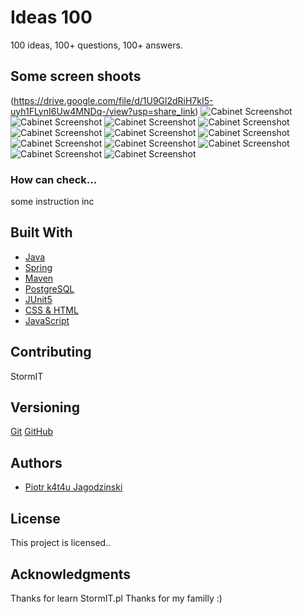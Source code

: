 # Ideas 100

100 ideas, 100+ questions, 100+ answers.

## Some screen shoots 

(https://drive.google.com/file/d/1U9Gl2dRiH7kI5-uyh1FLynI6Uw4MNDq-/view?usp=share_link)
![Cabinet Screenshot](https://drive.google.com/file/d/16k5GOlvn24v09Tm8mVd0SEGeqVzgmtaP/view?usp=share_link)
![Cabinet Screenshot](https://drive.google.com/file/d/15IJDn5x-ycX1rTWnitcwQExJw8BbOno2/view?usp=share_link)
![Cabinet Screenshot](https://drive.google.com/file/d/1YisQPIl10JN2T4TiD4cdBAif8K_1QUXd/view?usp=share_link)
![Cabinet Screenshot](https://drive.google.com/file/d/1KIFePaB9MvlIHAxSKB4bBCwN8Inr38KH/view?usp=share_link)
![Cabinet Screenshot](https://drive.google.com/file/d/1EEQq0CYEv7IW5CAl03aYZJm25hbrd6CN/view?usp=share_link)
![Cabinet Screenshot](https://drive.google.com/file/d/1E9yvLzOT1rcW7l9cJrnJfHsJBYyCb8lw/view?usp=share_link)
![Cabinet Screenshot](https://drive.google.com/file/d/10-C4culry-elnYzX-yLW4lyv7YoBunUW/view?usp=share_link)
![Cabinet Screenshot](https://drive.google.com/file/d/1uXcMzSXFqVSmgLwVg_zG6NMFp8ILkWqk/view?usp=share_link)
![Cabinet Screenshot](https://drive.google.com/file/d/16-AD71TV_TNnq_9rvfWdPJ6CjO-aHu5X/view?usp=share_link)
![Cabinet Screenshot](https://drive.google.com/file/d/1cDcSNm4J_G27HHhOyglJpFAA8cacoewE/view?usp=share_link)
![Cabinet Screenshot](https://drive.google.com/file/d/1OjIQKiPXdooW6gA_uSXBQ-YOzbnKhKNC/view?usp=share_link)
![Cabinet Screenshot](https://drive.google.com/file/d/1WXTLimCtrE3jP2LAejEEbaz2biUDHiOh/view?usp=share_link)



### How can check...
 some instruction inc

## Built With

- [Java](https://www.java.com/en/)
- [Spring](https://spring.io/)
- [Maven](https://maven.apache.org/)
- [PostgreSQL](https://www.postgresql.org/)
- [JUnit5](https://junit.org/junit5/)
- [CSS & HTML](https://www.w3.org/)
- [JavaScript](https://www.javascript.com/)

## Contributing

StormIT

## Versioning

[Git](https://git-scm.com/)
[GitHub](https://github.com/)

## Authors

- [Piotr k4t4u Jagodzinski](https://github.com/k4t4u)

## License

This project is licensed..

## Acknowledgments

Thanks for learn StormIT.pl 
Thanks for my familly :)
